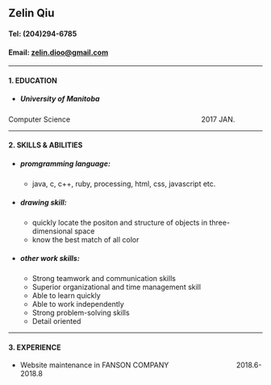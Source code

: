 
## Zelin Qiu
#### Tel: (204)294-6785<br />
#### Email: zelin.dioo@gmail.com<br />
<hr />

#### 1. EDUCATION <br />
* ##### University of Manitoba <br />
Computer Science &emsp;&emsp;&emsp;&emsp;&emsp;&emsp;&emsp;&emsp;&emsp;&emsp;&emsp;&emsp;&emsp;&emsp;&emsp;&emsp;&emsp;&emsp; 2017 JAN. <br />
<hr />

#### 2. SKILLS & ABILITIES <br />
* ##### promgramming language: <br />
   * java, c, c++, ruby, processing, html, css, javascript etc. <br />
* ##### drawing skill: <br />
   * quickly locate the positon and structure of objects in three-dimensional space <br />
   * know the best match of all color <br />
* ##### other work skills: <br />
   *	Strong teamwork and communication skills <br />
   *	Superior organizational and time management skill <br />
   *	Able to learn quickly <br />
   *	Able to work independently <br />
   *	Strong problem-solving skills <br />
   *	Detail oriented <br />

<hr />

#### 3. EXPERIENCE
* Website maintenance in FANSON  COMPANY &emsp;&emsp;&emsp;&emsp;&emsp;&emsp;&emsp;&emsp;&emsp; 2018.6-2018.8 <br />
